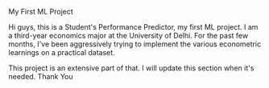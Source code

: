 My First ML Project

Hi guys, this is a Student's Performance Predictor, my first ML project.
I am a third-year economics major at the University of Delhi. For the past few months, I've been aggressively trying to implement the various econometric learnings on a practical dataset.

This project is an extensive part of that. I will update this section when it's needed.
Thank You

